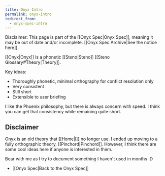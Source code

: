 ```yaml
---
title: Onyx Intro
permalink: onyx-intro
redirect_from:
  - onyx-spec-intro
---
```


Disclaimer: This page is part of the [[Onyx Spec|Onyx Spec]], meaning it may be out of date and/or incomplete. [[Onyx Spec Archive|See the notice here]].

[[Onyx|Onyx]] is a phonetic [[Steno|Steno]] [[Steno Glossary#Theory|Theory]].

Key ideas:
- Thoroughly phonetic, minimal orthography for conflict resolution only
- Very consistent
- Still short
- Extensible to user briefing

I like the Phoenix philosophy, but there is always concern with speed. I think you can get that consistency while remaining quite short.

## Disclaimer

Onyx is an old theory that [[Home|I]] no longer use. I ended up moving to a fully orthographic theory, [[Pinchord|Pinchord]]. However, I think there are some cool ideas here if anyone is interested in them.

Bear with me as I try to document something I haven't used in months :D


- [[Onyx Spec|Back to the Onyx Spec]]